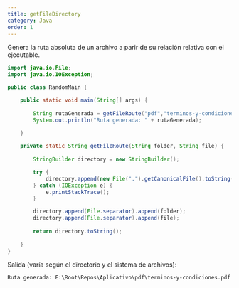```yaml
---
title: getFileDirectory
category: Java
order: 1
---
```


Genera la ruta absoluta de un archivo a parir de su relación relativa con el ejecutable.

```java
import java.io.File;
import java.io.IOException;

public class RandomMain {

	public static void main(String[] args) {
		
		String rutaGenerada = getFileRoute("pdf","terminos-y-condiciones.pdf");
		System.out.println("Ruta generada: " + rutaGenerada);

	}
	
	private static String getFileRoute(String folder, String file) {
		
		StringBuilder directory = new StringBuilder();

		try {
			directory.append(new File(".").getCanonicalFile().toString());
		} catch (IOException e) {
			e.printStackTrace();
		}

		directory.append(File.separator).append(folder);
		directory.append(File.separator).append(file);
		
		return directory.toString();
		
	}
}
```

Salida (varía según el directorio y el sistema de archivos):
```
Ruta generada: E:\Root\Repos\Aplicativo\pdf\terminos-y-condiciones.pdf
```
